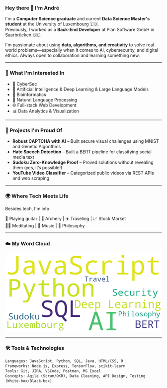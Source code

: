 ### Hey there 👋 I'm André

I'm a **Computer Science graduate** and current **Data Science Master's student** at the University of Luxembourg 🇱🇺.  
Previously, I worked as a **Back-End Developer** at Plan Software GmbH in Saarbrücken 🇩🇪.

I'm passionate about using **data, algorithms, and creativity** to solve real-world problems—especially when it comes to AI, cybersecurity, and digital ethics. Always open to collaboration and learning something new.

---

### 🧠 What I'm Interested In

- 🔐 CyberSec
- 🤖 Artificial Intelligence & Deep Learning & Large Language Models
- 🧬 Bioinformatics 
- 💬 Natural Language Processing
- 🌐 Full-stack Web Development
- 📊 Data Analytics & Visualization

---

### 🚀 Projects I'm Proud Of

- **Robust CAPTCHA with AI** – Built secure visual challenges using MNIST and Genetic Algorithms  
- **Hate Speech Detection** – Built a BERT pipeline for classifying social media text  
- **Sudoku Zero-Knowledge Proof** – Proved solutions without revealing them (yes, it’s possible!)  
- **YouTube Video Classifier** – Categorized public videos via REST APIs and web scraping  

---

### 🌍 Where Tech Meets Life

Besides tech, I'm into:

🎸 Playing guitar | 🏹 Archery | ✈️ Traveling | 📈 Stock Market  
🧘‍♂️ Meditating | 🎵 Music | 💭 Philosophy

---

### ☁️ My Word Cloud

![Word Cloud](./wordcloud.png)

---

### 🛠️ Tools & Technologies

```text
Languages: JavaScript, Python, SQL, Java, HTML/CSS, R  
Frameworks: Node.js, Express, TensorFlow, scikit-learn  
Tools: Git, JIRA, VSCode, Postman, MS Excel  
Concepts: Agile (Scrum/OKR), Data Cleaning, API Design, Testing (White-box/Black-box)

